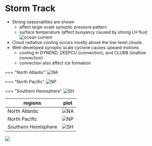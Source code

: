 # Storm Track

* Strong seasonalities are shown
    - affect large-scale synoptic pressure pattern
    - surface temperature (affect buoyancy caused by strong LH flux) ![ocean current](https://oceanexplorer.noaa.gov/facts/media/climate-800.jpg)
* Cloud radiative cooling occurs mostly above the low-level clouds
* Well-developed synoptic scale cyclone causes upward motions
    - cooling in DYNEND, DEEPCU (convection), and CLUBB (shallow convection)
    - convection also affect ice formation 


=== "North Atlantic"
    ![NA](img/ST_North_Atlantlic.png)

=== "North Pacific"
    ![NP](img/ST_N_Pacific.png)

=== "Southern Hemisphere"
    ![SH](img/ST_SH.png)

|regions|plot|
|-------|----|
| North Atlantic | ![NA](img/ST_North_Atlantlic.png) |
| North Pacific | ![NP](img/ST_N_Pacific.png) |
| Southern Hemisphere | ![SH](img/ST_SH.png) |



![](img/02_02_stormtrack.png)
